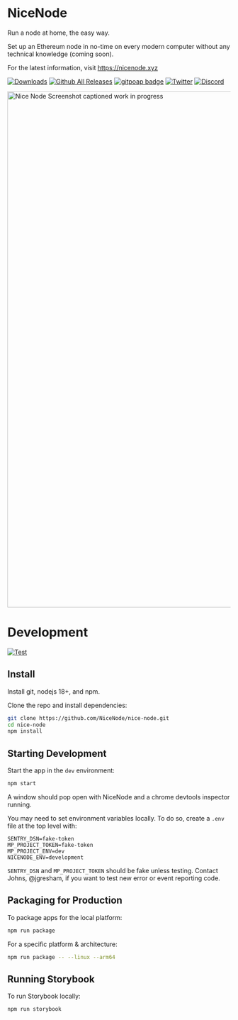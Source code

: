# NiceNode

Run a node at home, the easy way.

Set up an Ethereum node in no-time on every modern computer without any technical knowledge (coming soon).

For the latest information, visit https://nicenode.xyz

[![Downloads](https://badgen.net/badge/icon/alpha?label=downloads)](https://www.nicenode.xyz/#download)
[![Github All Releases](https://img.shields.io/github/downloads/NiceNode/nice-node/total.svg)]()
[![gitpoap badge](https://public-api.gitpoap.io/v1/repo/NiceNode/nice-node/badge)](https://www.gitpoap.io/gh/NiceNode/nice-node)
[![Twitter](https://img.shields.io/twitter/url/https/twitter.com/cloudposse.svg?style=social&label=NiceNode)](https://twitter.com/NiceNodeApp)
[![Discord](https://badgen.net/badge/icon/discord?icon=discord&label)](https://discord.gg/k3dpYU4Pn9)

<img width="1164" alt="Nice Node Screenshot captioned work in progress" src="https://user-images.githubusercontent.com/3721291/213537206-fa5380f4-af5b-4d81-a07b-ea9072f07b24.png">

# Development

[![Test](https://github.com/jgresham/nice-node/actions/workflows/test.yml/badge.svg)](https://github.com/jgresham/nice-node/actions/workflows/test.yml)

## Install

Install git, nodejs 18+, and npm.

Clone the repo and install dependencies:

```bash
git clone https://github.com/NiceNode/nice-node.git
cd nice-node
npm install
```

## Starting Development

Start the app in the `dev` environment:

```bash
npm start
```
A window should pop open with NiceNode and a chrome devtools inspector running.

You may need to set environment variables locally. To do so, create a `.env` file at the top level with:

```
SENTRY_DSN=fake-token
MP_PROJECT_TOKEN=fake-token
MP_PROJECT_ENV=dev
NICENODE_ENV=development
```

`SENTRY_DSN` and `MP_PROJECT_TOKEN` should be fake unless testing. Contact Johns, @jgresham, if you want to test new error or event reporting code.

## Packaging for Production

To package apps for the local platform:

```bash
npm run package
```

For a specific platform & architecture:

```bash
npm run package -- --linux --arm64
```

## Running Storybook

To run Storybook locally:

```bash
npm run storybook
```
